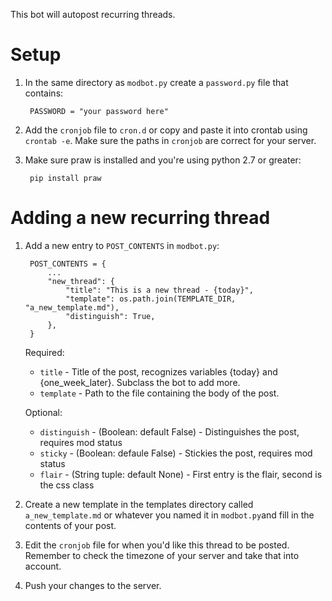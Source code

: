 This bot will autopost recurring threads.

Setup
=============

1. In the same directory as `modbot.py` create a `password.py` file that contains:

        PASSWORD = "your password here"

2. Add the `cronjob` file to `cron.d` or copy and paste it into crontab using `crontab -e`. Make sure the paths in `cronjob` are correct for your server.

3. Make sure praw is installed and you're using python 2.7 or greater:

        pip install praw

Adding a new recurring thread
=============

1. Add a new entry to `POST_CONTENTS` in `modbot.py`:

        POST_CONTENTS = {
            ...
            "new_thread": {
                "title": "This is a new thread - {today}",
                "template": os.path.join(TEMPLATE_DIR, "a_new_template.md"),
                "distinguish": True,
            },
        }


    Required:

    * `title` - Title of the post, recognizes variables {today} and {one_week_later}. Subclass the bot to add more.
    * `template` - Path to the file containing the body of the post.


    Optional:

    * `distinguish` - (Boolean: default False) - Distinguishes the post, requires mod status
    * `sticky` - (Boolean: defaule False) - Stickies the post, requires mod status
    * `flair` - (String tuple: default None) - First entry is the flair, second is the css class

2. Create a new template in the templates directory called `a_new_template.md` or whatever you named it in `modbot.py`and fill in the contents of your post.

3. Edit the `cronjob` file for when you'd like this thread to be posted. Remember to check the timezone of your server and take that into account.

4. Push your changes to the server.
